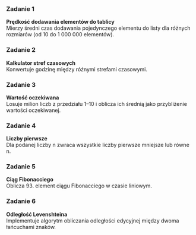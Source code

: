 ### Zadanie 1
**Prędkość dodawania elementów do tablicy**\
Mierzy średni czas dodawania pojedynczego elementu do listy dla różnych rozmiarów (od 10 do 1 000 000 elementów).
 
### Zadanie 2  
**Kalkulator stref czasowych**\
Konwertuje godzinę między różnymi strefami czasowymi.

### Zadanie 3
**Wartość oczekiwana**\
Losuje milion liczb z przedziału 1–10 i oblicza ich średnią jako przybliżenie wartości oczekiwanej.

### Zadanie 4
**Liczby pierwsze**\
Dla podanej liczby n zwraca wszystkie liczby pierwsze mniejsze lub równe n.

### Zadanie 5
**Ciąg Fibonacciego**\
Oblicza 93. element ciągu Fibonacciego w czasie liniowym.

### Zadanie 6
**Odległość Levenshteina**\
Implementuje algorytm obliczania odległości edycyjnej między dwoma łańcuchami znaków.
